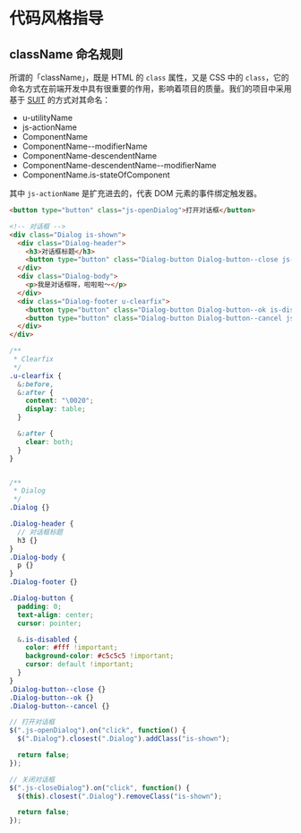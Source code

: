 # 代码风格指导

## className 命名规则

所谓的「className」，既是 HTML 的 `class` 属性，又是 CSS 中的 `class`，它的命名方式在前端开发中具有很重要的作用，影响着项目的质量。我们的项目中采用基于 [SUIT](https://github.com/suitcss/suit/blob/master/doc/naming-conventions.md) 的方式对其命名：

* u-utilityName
* js-actionName
* ComponentName
* ComponentName--modifierName
* ComponentName-descendentName
* ComponentName-descendentName--modifierName
* ComponentName.is-stateOfComponent

其中 `js-actionName` 是扩充进去的，代表 DOM 元素的事件绑定触发器。

```html
<button type="button" class="js-openDialog">打开对话框</button>

<!-- 对话框 -->
<div class="Dialog is-shown">
  <div class="Dialog-header">
    <h3>对话框标题</h3>
    <button type="button" class="Dialog-button Dialog-button--close js-closeDialog">关闭</button>
  </div>
  <div class="Dialog-body">
    <p>我是对话框呀，啦啦啦～</p>
  </div>
  <div class="Dialog-footer u-clearfix">
    <button type="button" class="Dialog-button Dialog-button--ok is-disabled">确定</button>
    <button type="button" class="Dialog-button Dialog-button--cancel js-closeDialog">取消</button>
  </div>
</div>
```

```scss
/**
 * Clearfix
 */
.u-clearfix {
  &:before,
  &:after {
    content: "\0020";
    display: table;
  }

  &:after {
    clear: both;
  }
}


/**
 * Dialog
 */
.Dialog {}

.Dialog-header {
  // 对话框标题
  h3 {}
}
.Dialog-body {
  p {}
}
.Dialog-footer {}

.Dialog-button {
  padding: 0;
  text-align: center;
  cursor: pointer;

  &.is-disabled {
    color: #fff !important;
    background-color: #c5c5c5 !important;
    cursor: default !important;
  }
}
.Dialog-button--close {}
.Dialog-button--ok {}
.Dialog-button--cancel {}
```

```js
// 打开对话框
$(".js-openDialog").on("click", function() {
  $(".Dialog").closest(".Dialog").addClass("is-shown");

  return false;
});

// 关闭对话框
$(".js-closeDialog").on("click", function() {
  $(this).closest(".Dialog").removeClass("is-shown");

  return false;
});
```